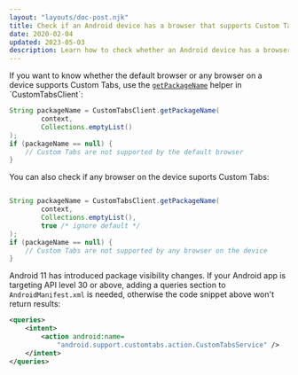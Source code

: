 ```yaml
---
layout: "layouts/doc-post.njk"
title: Check if an Android device has a browser that supports Custom Tabs?
date: 2020-02-04
updated: 2023-05-03
description: Learn how to check whether an Android device has a browser that supports Custom Tab.
---
```


If you want to know whether the default browser or any browser on a device supports Custom Tabs, use the [`getPackageName`](https://developer.android.com/reference/androidx/browser/customtabs/CustomTabsClient#getPackageName(android.content.Context,java.util.List%3Cjava.lang.String%3E,boolean)) helper in `CustomTabsClient`:

```java
String packageName = CustomTabsClient.getPackageName(
        context, 
        Collections.emptyList()
);
if (packageName == null) {
    // Custom Tabs are not supported by the default browser
}
```

You can also check if any browser on the device suports Custom Tabs:

```java

String packageName = CustomTabsClient.getPackageName(
        context, 
        Collections.emptyList(), 
        true /* ignore default */
);
if (packageName == null) {
    // Custom Tabs are not supported by any browser on the device
}
```

Android 11 has introduced package visibility changes. If your Android app is targeting API level 30 or above, adding a queries section to `AndroidManifest.xml` is needed, otherwise the code snippet above won't return results:

```xml
<queries>
    <intent>
        <action android:name=
            "android.support.customtabs.action.CustomTabsService" />
    </intent>
</queries>
```

